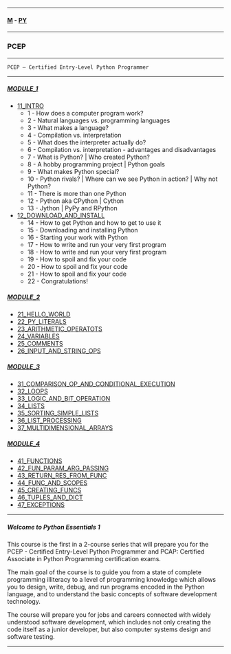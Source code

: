 
---

#### [M](https://github.com/ttltrk/TTT/blob/master/menu.md) - [PY](https://github.com/ttltrk/TTT/blob/master/PY/PY.md)

---

### PCEP

---

```
PCEP – Certified Entry-Level Python Programmer
```

---

##### [MODULE_1](https://github.com/ttltrk/TTT/blob/master/PY/PCEP/MODULE_1/MODULE_1.md)
* [11_INTRO](https://github.com/ttltrk/TTT/blob/master/PY/PCEP/MODULE_1/11_INTRO/11_INTRO.md)
  - 1 - How does a computer program work?
  - 2 - Natural languages vs. programming languages
  - 3 - What makes a language?
  - 4 - Compilation vs. interpretation
  - 5 - What does the interpreter actually do?
  - 6 - Compilation vs. interpretation - advantages and disadvantages
  - 7 - What is Python? | Who created Python?
  - 8 - A hobby programming project | Python goals
  - 9 - What makes Python special?
  - 10 - Python rivals? | Where can we see Python in action? | Why not Python?
  - 11 - There is more than one Python
  - 12 - Python aka CPython | Cython
  - 13 - Jython | PyPy and RPython
* [12_DOWNLOAD_AND_INSTALL](https://github.com/ttltrk/TTT/blob/master/PY/PCEP/MODULE_1/12_DOWNLOAD_AND_INSTALL/12_DOWNLOAD_AND_INSTALL.md)
  - 14 - How to get Python and how to get to use it
  - 15 - Downloading and installing Python
  - 16 - Starting your work with Python
  - 17 - How to write and run your very first program
  - 18 - How to write and run your very first program
  - 19 - How to spoil and fix your code
  - 20 - How to spoil and fix your code
  - 21 - How to spoil and fix your code
  - 22 - Congratulations!
##### [MODULE_2](https://github.com/ttltrk/TTT/blob/master/PY/PCEP/MODULE_2/MODULE_2.md)
* [21_HELLO_WORLD](https://github.com/ttltrk/TTT/blob/master/PY/PCEP/MODULE_2/21_HELLO_WORLD/21_HELLO_WORLD.md)
* [22_PY_LITERALS](https://github.com/ttltrk/TTT/blob/master/PY/PCEP/MODULE_2/22_PY_LITERALS/22_PY_LITERALS.md)
* [23_ARITHMETIC_OPERATOTS](https://github.com/ttltrk/TTT/blob/master/PY/PCEP/MODULE_2/23_ARITHMETIC_OPERATORS/23_ARITHMETIC_OPERATORS.md)
* [24_VARIABLES](https://github.com/ttltrk/TTT/blob/master/PY/PCEP/MODULE_2/24_VARIABLES/24_VARIABLES.md)
* [25_COMMENTS](https://github.com/ttltrk/TTT/blob/master/PY/PCEP/MODULE_2/25_COMMENTS/25_COMMENTS.md)
* [26_INPUT_AND_STRING_OPS](https://github.com/ttltrk/TTT/blob/master/PY/PCEP/MODULE_2/26_INPUT_AND_STRING_OPS/26_INPUT_AND_STRING_OPS.md)
##### [MODULE_3](https://github.com/ttltrk/TTT/blob/master/PY/PCEP/MODULE_3/MODULE_3.md)
* [31_COMPARISON_OP_AND_CONDITIONAL_EXECUTION](https://github.com/ttltrk/TTT/blob/master/PY/PCEP/MODULE_3/31_COMPARISON_OP_AND_CONDITIONAL_EXECUTION/31_COMPARISON_OP_AND_CONDITIONAL_EXECUTION.md)
* [32_LOOPS](https://github.com/ttltrk/TTT/blob/master/PY/PCEP/MODULE_3/32_LOOPS/32_LOOPS.md)
* [33_LOGIC_AND_BIT_OPERATION](https://github.com/ttltrk/TTT/blob/master/PY/PCEP/MODULE_3/33_LOGIC_AND_BIT_OPERATION/33_LOGIC_AND_BIT_OPERATION.md)
* [34_LISTS](https://github.com/ttltrk/TTT/blob/master/PY/PCEP/MODULE_3/34_LISTS/34_LISTS.md)
* [35_SORTING_SIMPLE_LISTS](https://github.com/ttltrk/TTT/blob/master/PY/PCEP/MODULE_3/35_SORTING_SIMPLE_LISTS/35_SORTING_SIMPLE_LISTS.md)
* [36_LIST_PROCESSING](https://github.com/ttltrk/TTT/blob/master/PY/PCEP/MODULE_3/36_LIST_PROCESSING/36_LIST_PROCESSING.md)
* [37_MULTIDIMENSIONAL_ARRAYS](https://github.com/ttltrk/TTT/blob/master/PY/PCEP/MODULE_3/37_MULTIDIMENSIONAL_ARRAYS/37_MULTIDIMENSIONAL_ARRAYS.md)
##### [MODULE_4](https://github.com/ttltrk/TTT/blob/master/PY/PCEP/MODULE_4/MODULE_4.md)
* [41_FUNCTIONS](https://github.com/ttltrk/TTT/blob/master/PY/PCEP/MODULE_4/41_FUNCTIONS/41_FUNCTIONS.md)
* [42_FUN_PARAM_ARG_PASSING](https://github.com/ttltrk/TTT/blob/master/PY/PCEP/MODULE_4/42_FUN_PARAM_ARG_PASSING/42_FUN_PARAM_ARG_PASSING.md)
* [43_RETURN_RES_FROM_FUNC](https://github.com/ttltrk/TTT/blob/master/PY/PCEP/MODULE_4/43_RETURN_RES_FROM_FUNC/43_RETURN_RES_FROM_FUNC.md)
* [44_FUNC_AND_SCOPES](https://github.com/ttltrk/TTT/blob/master/PY/PCEP/MODULE_4/44_FUNC_AND_SCOPES/44_FUNC_AND_SCOPES.md)
* [45_CREATING_FUNCS](https://github.com/ttltrk/TTT/blob/master/PY/PCEP/MODULE_4/45_CREATING_FUNCS/45_CREATING_FUNCS.md)
* [46_TUPLES_AND_DICT](https://github.com/ttltrk/TTT/blob/master/PY/PCEP/MODULE_4/46_TUPLES_AND_DICT/46_TUPLES_AND_DICT.md)
* [47_EXCEPTIONS](https://github.com/ttltrk/TTT/blob/master/PY/PCEP/MODULE_4/47_EXCEPTIONS/47_EXCEPTIONS.md)

---

##### Welcome to Python Essentials 1

This course is the first in a 2-course series that will prepare you for the PCEP - Certified Entry-Level Python Programmer and PCAP: Certified Associate in Python Programming certification exams.

The main goal of the course is to guide you from a state of complete programming illiteracy to a level of programming knowledge which allows you to design, write, debug, and run programs encoded in the Python language, and to understand the basic concepts of software development technology.

The course will prepare you for jobs and careers connected with widely understood software development, which includes not only creating the code itself as a junior developer, but also computer systems design and software testing.

---
